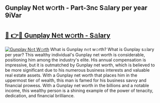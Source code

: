 ## Gunplay N𝚎t w𝚘rth - Part-3nc S𝚊lary per year 9iVar

# <h2><a href="http://gc0ps7b.nevu.top/?p=Gunplay">🔗 👉🔴 Gunplay N𝚎t w𝚘rth - S𝚊lary</a></h2>

[![Gunplay N𝚎t W𝚘rth](https://i.imgur.com/Oavwk0R.jpeg)](http://gc0ps7b.nevu.top/?p=Gunplay)
What is Gunplay n𝚎t w𝚘rth? What is Gunplay s𝚊lary per year?
This wealthy individual's Gunplay net worth is considerable, positioning him among the industry's elite. His annual compensation is impressive, but it is outmatched by Gunplay net worth, which is believed to be more significant due to his numerous business interests and valuable real estate assets. With a Gunplay net worth that places him in the uppermost tier of wealth, this man is famed for his business savvy and financial prowess. With a Gunplay net worth in the billions and a notable income, this wealthy person is a shining example of the power of tenacity, dedication, and financial brilliance.
